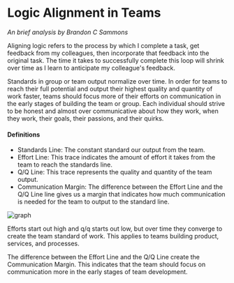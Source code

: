 # Logic Alignment in Teams
*An brief analysis by Brandon C Sammons*

Aligning logic refers to the process by which I complete a task, get feedback from my colleagues, then incorporate that feedback into the original task. The time it takes to successfully complete this loop will shrink over time as I learn to anticipate my colleague's feedback.

Standards in group or team output normalize over time. In order for teams to reach their full potential and output their highest quality and quantity of work faster, teams should focus more of their efforts on communication in the early stages of building the team or group. Each individual should strive to be honest and almost over communicative about how they work, when they work, their goals, their passions, and their quirks.

#### Definitions

- Standards Line: The constant standard our output from the team.
- Effort Line: This trace indicates the amount of effort it takes from the team to reach the standards line.
- Q/Q Line: This trace represents the quality and quantity of the team output.
- Communication Margin: The difference between the Effort Line and the Q/Q Line line gives us a margin that indicates how much communication is needed for the team to output to the standard line.

![graph](https://user-images.githubusercontent.com/4521671/47270520-ba3d0b80-d521-11e8-801e-f95f905a3b96.png)

Efforts start out high and q/q starts out low, but over time they converge to create the team standard of work. This applies to teams building product, services, and processes.

The difference between the Effort Line and the Q/Q Line create the Communication Margin. This indicates that the team should focus on communication more in the early stages of team development.
